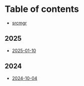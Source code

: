 # Table of contents

* [srcmgr](README.md)

## 2025

* [2025-01-10](2025/2025-01-10.md)

## 2024

* [2024-10-04](2024/2024-10-04.md)
